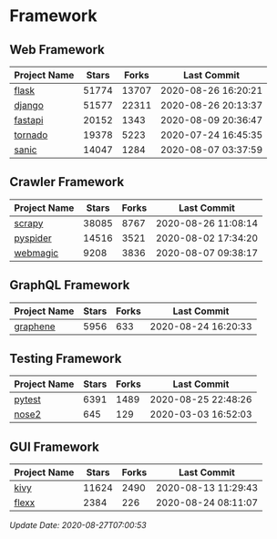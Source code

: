 # Framework

## Web Framework

| Project Name | Stars | Forks | Last Commit |
| ------------ | ----- | ----- | ----------- |
| [flask](https://github.com/pallets/flask) | 51774 | 13707 | 2020-08-26 16:20:21 |
| [django](https://github.com/django/django) | 51577 | 22311 | 2020-08-26 20:13:37 |
| [fastapi](https://github.com/tiangolo/fastapi) | 20152 | 1343 | 2020-08-09 20:36:47 |
| [tornado](https://github.com/tornadoweb/tornado) | 19378 | 5223 | 2020-07-24 16:45:35 |
| [sanic](https://github.com/huge-success/sanic) | 14047 | 1284 | 2020-08-07 03:37:59 |

## Crawler Framework

| Project Name | Stars | Forks | Last Commit |
| ------------ | ----- | ----- | ----------- |
| [scrapy](https://github.com/scrapy/scrapy) | 38085 | 8767 | 2020-08-26 11:08:14 |
| [pyspider](https://github.com/binux/pyspider) | 14516 | 3521 | 2020-08-02 17:34:20 |
| [webmagic](https://github.com/code4craft/webmagic) | 9208 | 3836 | 2020-08-07 09:38:17 |

## GraphQL Framework

| Project Name | Stars | Forks | Last Commit |
| ------------ | ----- | ----- | ----------- |
| [graphene](https://github.com/graphql-python/graphene) | 5956 | 633 | 2020-08-24 16:20:33 |

## Testing Framework

| Project Name | Stars | Forks | Last Commit |
| ------------ | ----- | ----- | ----------- |
| [pytest](https://github.com/pytest-dev/pytest) | 6391 | 1489 | 2020-08-25 22:48:26 |
| [nose2](https://github.com/nose-devs/nose2) | 645 | 129 | 2020-03-03 16:52:03 |

## GUI Framework

| Project Name | Stars | Forks | Last Commit |
| ------------ | ----- | ----- | ----------- |
| [kivy](https://github.com/kivy/kivy) | 11624 | 2490 | 2020-08-13 11:29:43 |
| [flexx](https://github.com/flexxui/flexx) | 2384 | 226 | 2020-08-24 08:11:07 |

*Update Date: 2020-08-27T07:00:53*